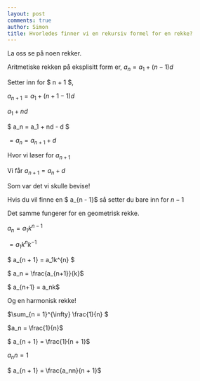 ```yaml
---
layout: post
comments: true
author: Simon
title: Hvorledes finner vi en rekursiv formel for en rekke?
---
```

La oss se på noen rekker.

Aritmetiske rekken på eksplisitt form er, 
$a_n = a_1 + (n - 1)d$

Setter inn for $ n + 1 $,

$a_{n + 1} = a_1 + (n + 1 - 1)d$ 

$a_1 + nd$

$ a_n = a_1 + nd - d $

$= a_n = a_{n + 1} + d$ 

Hvor vi løser for $a_{n + 1}$

Vi får $a_{n + 1} = a_n + d$

Som var det vi skulle bevise!

Hvis du vil finne en $ a_{n - 1}$ så setter du bare inn for $n - 1$

Det samme fungerer for en geometrisk rekke.

$a_n = a_1k^{n-1}$ 

$= a_1k^nk^{-1}$

$ a_{n + 1} = a_1k^{n} $

$ a_n = \frac{a_{n+1}}{k}$

$ a_{n+1} = a_nk$

Og en harmonisk rekke!

$\sum_{n = 1}^{\infty} \frac{1}{n} $

$a_n = \frac{1}{n}$

$ a_{n + 1} = \frac{1}{n + 1}$

$a_nn = 1$

$ a_{n + 1} = \frac{a_nn}{n + 1}$
